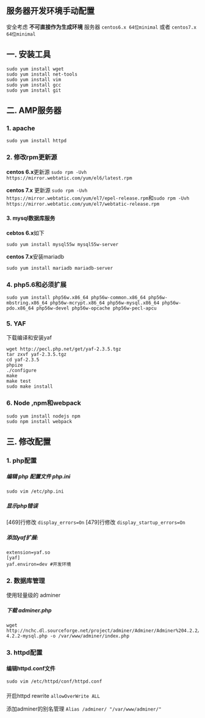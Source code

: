 服务器开发环境手动配置
------

安全考虑 **不可直接作为生成环境**
服务器 ```centos6.x 64位minimal``` 或者 ```centos7.x 64位minimal```


## 一. 安装工具

```
sudo yum install wget
sudo yum install net-tools
sudo yum install vim
sudo yum install gcc
sudo yum install git
```

## 二. AMP服务器

### 1. apache
```
sudo yum install httpd
```


### 2. 修改rpm更新源

 **centos 6.x**更新源 `sudo rpm -Uvh https://mirror.webtatic.com/yum/el6/latest.rpm`

 **centos 7.x** 更新源 `sudo rpm -Uvh https://mirror.webtatic.com/yum/el7/epel-release.rpm`和`sudo rpm -Uvh https://mirror.webtatic.com/yum/el7/webtatic-release.rpm`



#### 3. mysql数据库服务
**cebtos 6.x**如下
```
sudo yum install mysql55w mysql55w-server
```
**centos 7.x**安装mariadb
```
sudo yum install mariadb mariadb-server
```

### 4. php5.6和必须扩展
```
sudo yum install php56w.x86_64 php56w-common.x86_64 php56w-mbstring.x86_64 php56w-mcrypt.x86_64 php56w-mysql.x86_64 php56w-pdo.x86_64 php56w-devel php56w-opcache php56w-pecl-apcu
```

### 5. YAF
下载编译和安装yaf
```
wget http://pecl.php.net/get/yaf-2.3.5.tgz
tar zxvf yaf-2.3.5.tgz
cd yaf-2.3.5
phpize
./configure
make
make test
sudo make install
```

### 6. Node ,npm和webpack

```
sudo yum install nodejs npm
sudo npm install webpack
```

## 三. 修改配置

### 1. php配置

##### 编辑 php 配置文件 php.ini
```
sudo vim /etc/php.ini 
```

##### 显示php错误

[469]行修改 `display_errors=On`
[479]行修改 `display_startup_errors=On`

##### 添加yaf扩展:

```
extension=yaf.so
[yaf]
yaf.environ=dev #开发环境
```

### 2. 数据库管理

使用轻量级的 adminer

##### 下载 adminer.php
```
wget http://nchc.dl.sourceforge.net/project/adminer/Adminer/Adminer%204.2.2/adminer-4.2.2-mysql.php -o /var/www/adminer/index.php
```

### 3. httpd配置

#### 编辑httpd.conf文件

```
sudo vim /etc/httpd/conf/httpd.conf
```

#### 

开启httpd rewrite `allowOverWrite ALL`

添加adminer的别名管理 `Alias /adminer/ "/var/www/adminer/"` 
